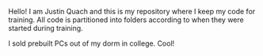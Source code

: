 Hello! I am Justin Quach and this is my repository where I keep my code for training. All code is partitioned into folders according to when they were started during training. 

I sold prebuilt PCs out of my dorm in college. Cool!

